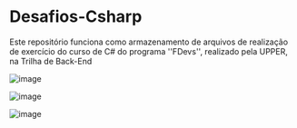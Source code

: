 # Desafios-Csharp
Este repositório funciona como armazenamento de arquivos de realização de exercício do curso de C# do programa ''FDevs'', realizado pela UPPER, na Trilha de Back-End

![image](https://github.com/user-attachments/assets/b8b88bc7-76c9-4708-9f83-6f7631eb9be9)


![image](https://github.com/user-attachments/assets/b9e4a2a1-2610-4f08-ac3f-8f555ad48410)

![image](https://github.com/user-attachments/assets/dadb0ea6-adbf-48bb-b9f0-cfd8e61f7374)
